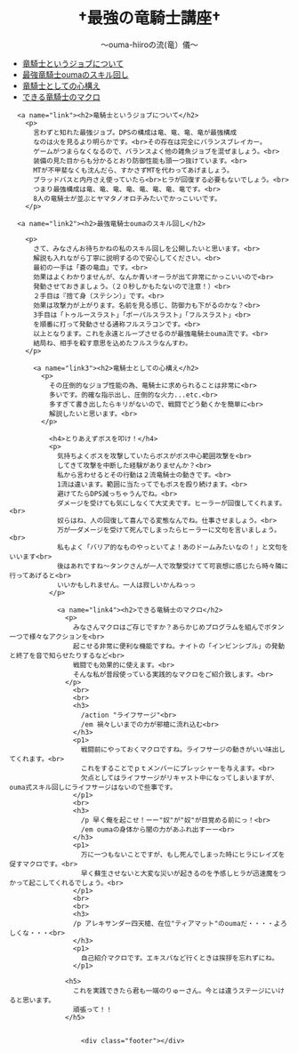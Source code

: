 <!DOCTYPE html>
<html>
  <head>
    <meta charset="utf-8">
    <title>最強の竜騎士</title>
    <link rel="stylesheet" href="stylesheet.css">
  </head>
  <body>
    <h1 class="title"><center>†最強の竜騎士講座†</center></h1>
    <p><center>～ouma-hiiroの流(竜）儀～</center></p>
    <ul>
      <a href="#link"><li>竜騎士というジョブについて</li></a>
      <a href="#link2"><li>最強竜騎士oumaのスキル回し</li></a>
      <a href="#link3"><li>竜騎士としての心構え</li></a>
      <a href="#link4"><li>できる竜騎士のマクロ</li></a>
    </ul>

      <a name="link"><h2>竜騎士というジョブについて</h2>
        <p>
          言わずと知れた最強ジョブ。DPSの構成は竜、竜、竜、竜が最強構成
          なのは火を見るより明らかです。<br>その存在は完全にバランスブレイカー。
          ゲームがつまらなくなるので、バランスよく他の雑魚ジョブを混ぜましょう。<br>
          装備の見た目からも分かるとおり防御性能も頭一つ抜けています。<br>
          MTが不甲斐なくも沈んだら、すかさずMTを代わってあげましょう。
          ブラッドバスと内丹さえ使っていたら<br>ヒラが回復する必要もないでしょう。<br>
          つまり最強構成は竜、竜、竜、竜、竜、竜、竜、竜です。<br>
          8人の竜騎士が並ぶとヤマタノオロチみたいでかっこいいです。
        </p>

      <a name="link2"><h2>最強竜騎士oumaのスキル回し</h2>

        <p>
          さて、みなさんお待ちかねの私のスキル回しを公開したいと思います。<br>
          解説も入れながら丁寧に説明するので安心してください。<br>
          最初の一手は「蒼の竜血」です。<br>
          効果はよくわかりませんが、なんか青いオーラが出て非常にかっこいいので<br>
          発動させておきましょう。（２０秒しかもたないので注意！）<br>
          ２手目は『捨て身（ステシン）」です。<br>
          効果は攻撃力が上がります。名前を見る感じ、防御力も下がるのかな？<br>
          3手目は「トゥルースラスト」「ボーパルスラスト」「フルスラスト」<br>
          を順番に打って発動させる通称フルスラコンです。<br>
          以上となります。これを永遠とループさせるのが最強竜騎士ouma流です。<br>
          結局ね、相手を殺す意思を込めたフルスラなんすわ。
        </p>

          <a name="link3"><h2>竜騎士としての心構え</h2>
            <p>
              その圧倒的なジョブ性能の為、竜騎士に求められることは非常に<br>
              多いです。的確な指示出し、圧倒的な火力...etc.<br>
              多すぎて書き出したらキリがないので、戦闘でどう動くかを簡単に<br>
              解説したいと思います。<br>
            </p>

              <h4>とりあえずボスを叩け！</h4>
              <p>
                気持ちよくボスを攻撃していたらボスがボス中心範囲攻撃を<br>
                してきて攻撃を中断した経験がありませんか？<br>
                私から言わせるとその行動は２流竜騎士の動きです。<br>
                1流は違います。範囲に当たってでもボスを殴り続けます。<br>
                避けてたらDPS減っちゃうんでね。<br>
                ダメージを受けても気にしなくて大丈夫です。ヒーラーが回復してくれます。<br>
                奴らはね、人の回復して喜んでる変態なんでね。仕事させましょう。<br>
                万が一ダメージを受けて死んでしまったらヒーラーに文句を言いましょう。<br>
                私もよく「バリア的なものやっといてよ！あのドームみたいなの！」と文句をいいます<br>
                後はあれですね～タンクさんが一人で攻撃受けてて可哀想に感じたら時々隣に行ってあげると<br>
                いいかもしれません。一人は寂しいかんねっっ
              </p>

                <a name="link4"><h2>できる竜騎士のマクロ</h2>
                  <p>
                    みなさんマクロはご存じですか？あらかじめプログラムを組んでボタン一つで様々なアクションを<br>
                    起こせる非常に便利な機能ですね。ナイトの「インビンシブル」の発動と終了を音で知らせたりするなど<br>
                    戦闘でも効果的に使えます。<br>
                    そんな私が普段使っている実践的なマクロをご紹介致します。<br>
                  </p>
                    <br>
                    <br>
                    <h3>
                      /action "ライフサージ"<br>
                      /em 禍々しいまでの力が邪槍に流れ込む<br>
                    </h3>
                    <p1>
                      戦闘前にやっておくマクロですね。ライフサージの動きがいい味出してくれます。<br>
                      これをすることでｐｔメンバーにプレッシャーを与えます。<br>
                      欠点としてはライフサージがリキャスト中になってしまいますが、ouma式スキル回しにライフサージはないので些事です。
                    </p1>
                    <br>
                    <h3>
                      /p 早く俺を起こせ！ーー"奴"が"奴"が目覚める前にっ！<br>
                      /em oumaの身体から闇の力があふれ出すーー<br>
                    </h3>
                    <p1>
                      万に一つもないことですが、もし死んでしまった時にヒラにレイズを促すマクロです。<br>
                      早く蘇生させないと大変な災いが起きるのを予感しヒラが迅速魔をつかって起こしてくれるでしょう。<br>
                    </p1>
                    <br>
                    <br>
                    <h3>
                    /p アレキサンダー四天槍、在位"ティアマット"のoumaだ・・・・よろしくな・・・<br>
                    </h3>
                    <p1>
                      自己紹介マクロです。エキスパなど行くときは挨拶を忘れずにね。
                    </p1>

                  <h5>
                    これを実践できたら君も一端のりゅーさん。今とは違うステージにいけると思います。
                    頑張って！！
                  </h5>


                      <div class="footer"></div>



  </body>

</html>
